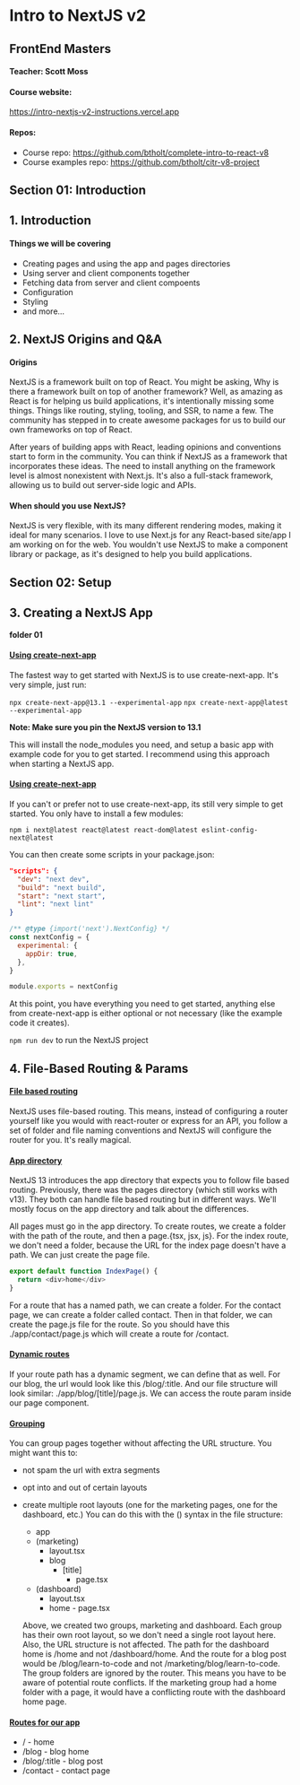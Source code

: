 # Intro to NextJS v2

## FrontEnd Masters

#### Teacher: Scott Moss

#### Course website:

https://intro-nextjs-v2-instructions.vercel.app

#### Repos:

- Course repo: https://github.com/btholt/complete-intro-to-react-v8
- Course examples repo: https://github.com/btholt/citr-v8-project

## Section 01: Introduction

## 1. Introduction

#### Things we will be covering

- Creating pages and using the app and pages directories
- Using server and client components together
- Fetching data from server and client compoents
- Configuration
- Styling
- and more...

## 2. NextJS Origins and Q&A

#### Origins

NextJS is a framework built on top of React. You might be asking, Why is there a framework built on top of another framework? Well, as amazing as React is for helping us build applications, it's intentionally missing some things. Things like routing, styling, tooling, and SSR, to name a few. The community has stepped in to create awesome packages for us to build our own frameworks on top of React.

After years of building apps with React, leading opinions and conventions start to form in the community. You can think if NextJS as a framework that incorporates these ideas. The need to install anything on the framework level is almost nonexistent with Next.js. It's also a full-stack framework, allowing us to build out server-side logic and APIs.

#### When should you use NextJS?

NextJS is very flexible, with its many different rendering modes, making it ideal for many scenarios. I love to use Next.js for any React-based site/app I am working on for the web. You wouldn't use NextJS to make a component library or package, as it's designed to help you build applications.

## Section 02: Setup

## 3. Creating a NextJS App

**folder 01**

#### <u>Using create-next-app</u>

The fastest way to get started with NextJS is to use create-next-app. It's very simple, just run:

`npx create-next-app@13.1 --experimental-app`
`npx create-next-app@latest --experimental-app`

**Note: Make sure you pin the NextJS version to 13.1**

This will install the node_modules you need, and setup a basic app with example code for you to get started. I recommend using this approach when starting a NextJS app.

#### <u>Using create-next-app</u>

If you can't or prefer not to use create-next-app, its still very simple to get started. You only have to install a few modules:

`npm i next@latest react@latest react-dom@latest eslint-config-next@latest`

You can then create some scripts in your package.json:

```json
"scripts": {
  "dev": "next dev",
  "build": "next build",
  "start": "next start",
  "lint": "next lint"
}
```

```javascript
/** @type {import('next').NextConfig} */
const nextConfig = {
  experimental: {
    appDir: true,
  },
}

module.exports = nextConfig
```

At this point, you have everything you need to get started, anything else from create-next-app is either optional or not necessary (like the example code it creates).

`npm run dev` to run the NextJS project

## 4. File-Based Routing & Params

#### <u>File based routing</u>

NextJS uses file-based routing. This means, instead of configuring a router yourself like you would with react-router or express for an API, you follow a set of folder and file naming conventions and NextJS will configure the router for you. It's really magical.

#### <u>App directory</u>

NextJS 13 introduces the app directory that expects you to follow file based routing. Previously, there was the pages directory (which still works with v13). They both can handle file based routing but in different ways. We'll mostly focus on the app directory and talk about the differences.

All pages must go in the app directory. To create routes, we create a folder with the path of the route, and then a page.{tsx, jsx, js}. For the index route, we don't need a folder, because the URL for the index page doesn't have a path. We can just create the page file.

```javascript
export default function IndexPage() {
  return <div>home</div>
}
```

For a route that has a named path, we can create a folder. For the contact page, we can create a folder called contact. Then in that folder, we can create the page.js file for the route. So you should have this ./app/contact/page.js which will create a route for /contact.

#### <u>Dynamic routes</u>

If your route path has a dynamic segment, we can define that as well. For our blog, the url would look like this /blog/:title. And our file structure will look similar: ./app/blog/[title]/page.js. We can access the route param inside our page component.

#### <u>Grouping</u>

You can group pages together without affecting the URL structure. You might want this to:

- not spam the url with extra segments
- opt into and out of certain layouts
- create multiple root layouts (one for the marketing pages, one for the dashboard, etc.)
  You can do this with the () syntax in the file structure:

  - app
  - (marketing)
    - layout.tsx
    - blog
      - [title]
        - page.tsx
  - (dashboard)
    - layout.tsx
    - home - page.tsx

  Above, we created two groups, marketing and dashboard. Each group has their own root layout, so we don't need a single root layout here. Also, the URL structure is not affected. The path for the dashboard home is /home and not /dashboard/home. And the route for a blog post would be /blog/learn-to-code and not /marketing/blog/learn-to-code. The group folders are ignored by the router. This means you have to be aware of potential route conflicts. If the marketing group had a home folder with a page, it would have a conflicting route with the dashboard home page.

#### <u>Routes for our app</u>
- / - home
- /blog - blog home
- /blog/:title - blog post
- /contact - contact page